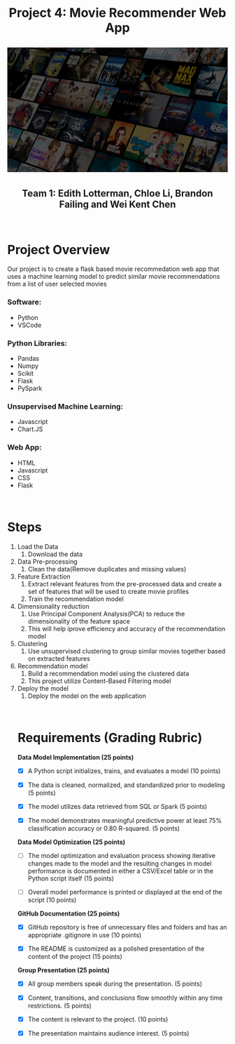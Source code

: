 <h1 align="center">Project 4: Movie Recommender Web App</h1)
<br>
<p>
<p align="center">
<img src=/assets/movie-recommender-header.jpg>
<h2 align="center">Team 1: Edith Lotterman, Chloe Li, Brandon Failing and Wei Kent Chen</h2></center>
</p>
<br>
<p>

<h1>Project Overview</h1>

Our project is to create a flask based movie recommedation web app that uses a machine learning model to predict similar movie recommendations from a list of user selected movies<p>

<h3>Software:</h3>
<ul>
<li>Python
<li>VSCode
</ul>
<h3>Python Libraries:</h3>
<ul>
<li>Pandas
<li>Numpy
<li>Scikit
<li>Flask
<li>PySpark
</ul>
<h3>Unsupervised Machine Learning:</h3>
<ul>
<li>Javascript
<li>Chart.JS
</ul>
<h3>Web App:</h3>
<ul>
<li>HTML
<li>Javascript
<li>CSS
<li>Flask
</ul>
</p>
<br>
<p>
<h1>Steps</h1>
<ol>
<li>Load the Data
<ol>
<li>Download the data</li>
</ol>
<li>Data Pre-processing 
<ol>
<li>Clean the data(Remove duplicates and missing values)</li>
</ol>
<li>Feature Extraction
<ol>
<li>Extract relevant features from the pre-processed data and create a set of features that will be used to create movie profiles</li>
<li>Train the recommendation model</li>
</ol>
<li>Dimensionality reduction
<ol>
<li>Use Principal Component Analysis(PCA) to reduce the dimensionality of the feature space</li>
<li>This will help iprove efficiency and accuracy of the recommendation model</li>
</ol>
<li>Clustering
<ol>
<li>Use unsupervised clustering to group similar movies together based on extracted features</li>
</ol>
<li>Recommendation model
<ol>
<li>Build a recommendation model using the clustered data</li>
<li>This project utilize Content-Based Filtering model</li>
</ol>
<li>Deploy the model 
<ol>
<li>Deploy the model on the web application</li>
</ol>
</p>
<br>
<p>
<h1>Requirements (Grading Rubric)</h1>
<b>Data Model Implementation (25 points)</b>

- [X] A Python script initializes, trains, and evaluates a model (10 points)

- [X] The data is cleaned, normalized, and standardized prior to modeling (5 points)

- [X] The model utilizes data retrieved from SQL or Spark (5 points)

- [X] The model demonstrates meaningful predictive power at least 75% classification accuracy or 0.80 R-squared. (5 points)

<b>Data Model Optimization (25 points)</b>

- [ ] The model optimization and evaluation process showing iterative changes made to the model and the resulting changes in model performance is documented in either a CSV/Excel table or in the Python script itself (15 points)

- [ ] Overall model performance is printed or displayed at the end of the script (10 points)

<b>GitHub Documentation (25 points)</b>

- [X] GitHub repository is free of unnecessary files and folders and has an appropriate .gitignore in use (10 points)

- [X] The README is customized as a polished presentation of the content of the project (15 points)

<b>Group Presentation (25 points)</b>
- [X] All group members speak during the presentation. (5 points)

- [X] Content, transitions, and conclusions flow smoothly within any time restrictions. (5 points)

- [X] The content is relevant to the project. (10 points)

- [X] The presentation maintains audience interest. (5 points)


